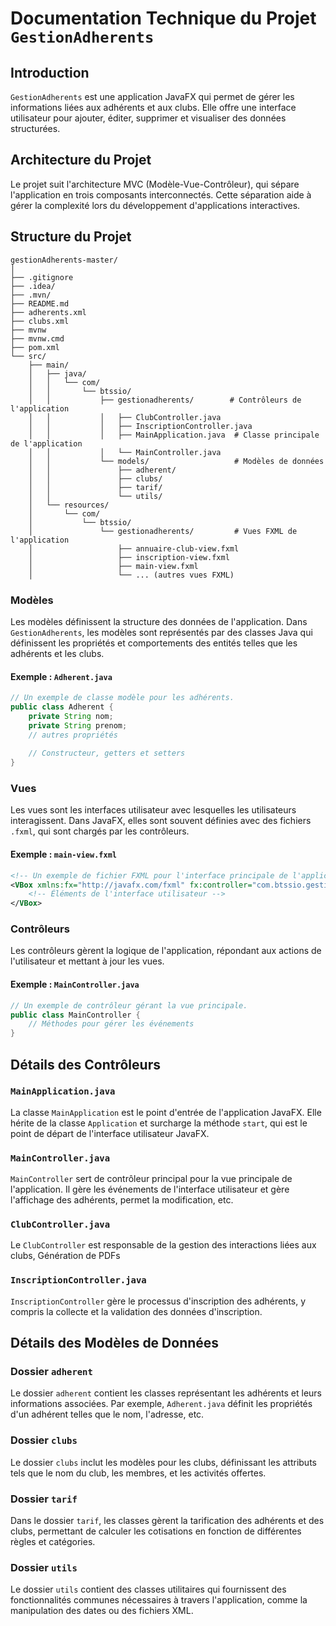 
# Documentation Technique du Projet `GestionAdherents`

## Introduction

`GestionAdherents` est une application JavaFX qui permet de gérer les informations liées aux adhérents et aux clubs. Elle offre une interface utilisateur pour ajouter, éditer, supprimer et visualiser des données structurées.

## Architecture du Projet

Le projet suit l'architecture MVC (Modèle-Vue-Contrôleur), qui sépare l'application en trois composants interconnectés. Cette séparation aide à gérer la complexité lors du développement d'applications interactives.

## Structure du Projet

```plaintext
gestionAdherents-master/
│
├── .gitignore
├── .idea/
├── .mvn/
├── README.md
├── adherents.xml
├── clubs.xml
├── mvnw
├── mvnw.cmd
├── pom.xml
└── src/
    ├── main/
    │   ├── java/
    │   │   └── com/
    │   │       └── btssio/
    │   │           ├── gestionadherents/        # Contrôleurs de l'application
    │   │           │   ├── ClubController.java
    │   │           │   ├── InscriptionController.java
    │   │           │   ├── MainApplication.java  # Classe principale de l'application
    │   │           │   └── MainController.java
    │   │           └── models/                   # Modèles de données
    │   │               ├── adherent/
    │   │               ├── clubs/
    │   │               ├── tarif/
    │   │               └── utils/
    │   └── resources/
    │       └── com/
    │           └── btssio/
    │               └── gestionadherents/         # Vues FXML de l'application
    │                   ├── annuaire-club-view.fxml
    │                   ├── inscription-view.fxml
    │                   ├── main-view.fxml
    │                   └── ... (autres vues FXML)
```

### Modèles

Les modèles définissent la structure des données de l'application. Dans `GestionAdherents`, les modèles sont représentés par des classes Java qui définissent les propriétés et comportements des entités telles que les adhérents et les clubs.

#### Exemple : `Adherent.java`

```java
// Un exemple de classe modèle pour les adhérents.
public class Adherent {
    private String nom;
    private String prenom;
    // autres propriétés
    
    // Constructeur, getters et setters
}
```

### Vues

Les vues sont les interfaces utilisateur avec lesquelles les utilisateurs interagissent. Dans JavaFX, elles sont souvent définies avec des fichiers `.fxml`, qui sont chargés par les contrôleurs.

#### Exemple : `main-view.fxml`

```xml
<!-- Un exemple de fichier FXML pour l'interface principale de l'application. -->
<VBox xmlns:fx="http://javafx.com/fxml" fx:controller="com.btssio.gestionadherents.MainController">
    <!-- Éléments de l'interface utilisateur -->
</VBox>
```

### Contrôleurs

Les contrôleurs gèrent la logique de l'application, répondant aux actions de l'utilisateur et mettant à jour les vues.

#### Exemple : `MainController.java`

```java
// Un exemple de contrôleur gérant la vue principale.
public class MainController {
    // Méthodes pour gérer les événements
}
```

## Détails des Contrôleurs

### `MainApplication.java`
La classe `MainApplication` est le point d'entrée de l'application JavaFX. Elle hérite de la classe `Application` et surcharge la méthode `start`, qui est le point de départ de l'interface utilisateur JavaFX.

### `MainController.java`
`MainController` sert de contrôleur principal pour la vue principale de l'application. Il gère les événements de l'interface utilisateur et gère l'affichage des adhérents, permet la modification, etc.

### `ClubController.java`
Le `ClubController` est responsable de la gestion des interactions liées aux clubs, Génération de PDFs

### `InscriptionController.java`
`InscriptionController` gère le processus d'inscription des adhérents, y compris la collecte et la validation des données d'inscription.

## Détails des Modèles de Données

### Dossier `adherent`
Le dossier `adherent` contient les classes représentant les adhérents et leurs informations associées. Par exemple, `Adherent.java` définit les propriétés d'un adhérent telles que le nom, l'adresse, etc.

### Dossier `clubs`
Le dossier `clubs` inclut les modèles pour les clubs, définissant les attributs tels que le nom du club, les membres, et les activités offertes.

### Dossier `tarif`
Dans le dossier `tarif`, les classes gèrent la tarification des adhérents et des clubs, permettant de calculer les cotisations en fonction de différentes règles et catégories.

### Dossier `utils`
Le dossier `utils` contient des classes utilitaires qui fournissent des fonctionnalités communes nécessaires à travers l'application, comme la manipulation des dates ou des fichiers XML.
